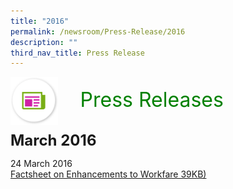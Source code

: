 ```yaml
---
title: "2016"
permalink: /newsroom/Press-Release/2016
description: ""
third_nav_title: Press Release
---
```

<img align="left"
src="/images/icons/ico_media_articles.png" class="PressReleaseIcon">
<br>
<font align="center" color="green"
size="+3">&nbsp;&nbsp;&nbsp;&nbsp;Press Releases</font><br><br>

<font size="+2"><b>March 2016</b></font><br>

24 March 2016<br>
[Factsheet on Enhancements to Workfare 39KB)](/files/pdf-press-release/mar-2016/Factsheet%20on%20Enhancements%20to%20Workfare.pdf)

<style>
img.PressReleaseIcon {
height:15%;
width:15%;
}
</style>